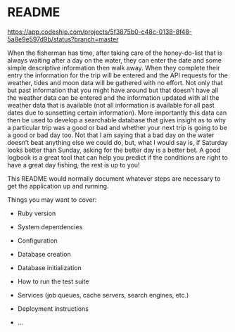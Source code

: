 # README

https://app.codeship.com/projects/5f3875b0-c48c-0138-8f48-5a8e9e597d9b/status?branch=master

When the fisherman has time, after taking care of the honey-do-list that is always waiting after a day on the water, they can enter the date and some simple descriptive information then walk away.  When they complete their entry the information for the trip will be entered and the API requests for the weather, tides and moon data will be gathered with no effort.  Not only that but past information that you might have around but that doesn’t have all the weather data can be entered and the information updated with all the weather data that is available (not all information is available for all past dates due to sunsetting certain information).
More importantly this data can then be used to develop a searchable database that gives insight as to why a particular trip was a good or bad and whether your next trip is going to be a good or bad day too.  Not that I am saying that a bad day on the water doesn’t beat anything else we could do, but, what I would say is, if Saturday looks better than Sunday, asking for the better day is a better bet.  A good logbook is a great tool that can help you predict if the conditions are right to have a great day fishing, the rest is up to you!

This README would normally document whatever steps are necessary to get the
application up and running.

Things you may want to cover:

* Ruby version

* System dependencies

* Configuration

* Database creation

* Database initialization

* How to run the test suite

* Services (job queues, cache servers, search engines, etc.)

* Deployment instructions

* ...
